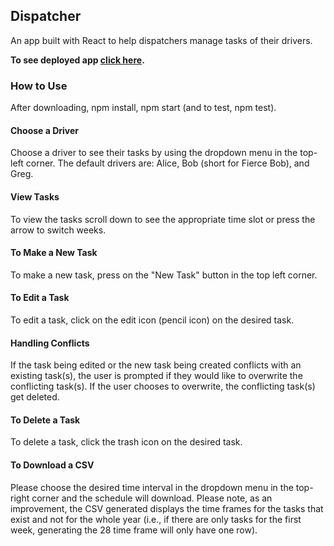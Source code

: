 ## Dispatcher
An app built with React to help dispatchers manage tasks of their drivers.

**To see deployed app [click here](https://truck-dispatcher.herokuapp.com/).**

### How to Use
After downloading, npm install, npm start (and to test, npm test).
#### Choose a Driver
Choose a driver to see their tasks by using the dropdown menu in the top-left corner. The default drivers are: Alice, Bob (short for Fierce Bob), and Greg.
#### View Tasks
To view the tasks scroll down to see the appropriate time slot or press the arrow to switch weeks.
#### To Make a New Task
To make a new task, press on the "New Task" button in the top left corner.
#### To Edit a Task
To edit a task, click on the edit icon (pencil icon) on the desired task.
#### Handling Conflicts
If the task being edited or the new task being created conflicts with an existing task(s), the user is prompted if they would like to overwrite the conflicting task(s). If the user chooses to overwrite, the conflicting task(s) get deleted.
#### To Delete a Task
To delete a task, click the trash icon on the desired task.
#### To Download a CSV 
Please choose the desired time interval in the dropdown menu in the top-right corner and the schedule will download. Please note, as an improvement, the CSV generated displays the time frames for the tasks that exist and not for the whole year (i.e., if there are only tasks for the first week, generating the 28 time frame will only have one row).





